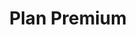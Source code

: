 ---
type: pricing
title: Plan Premium
description: Solución completa y personalizada para empresas que requieren funcionalidades avanzadas y estrategias detalladas.
pricing:
    initial: null
    subscription: null
    subsInfo: Los precios se calculan en base a las necesidades del cliente
feat: 
    - Todo lo del Plan Destacado
    - Desarrollo Personalizado
    - E-commerce Avanzado
    - Análisis y Consultoría
    - Integraciones Complejas
    - Optimización SEO Avanzada
    - Marketing Digital
    - Soporte Prioritario y Dedicado
    - Capacitación Continua
benefits:
    - Solución integral y altamente personalizada.
    - Crecimiento significativo del negocio con estrategias avanzadas.
    - Control total y preciso sobre la presencia en línea.
    - Mejora continua y adaptación a las nuevas tendencias del mercado.
    - Atención y soporte de primera calidad.
cta: Cotiza con nosotros
link: https://wa.link/c2a73x
---